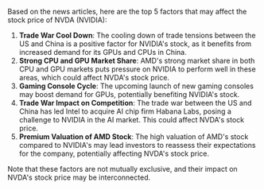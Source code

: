 Based on the news articles, here are the top 5 factors that may affect the stock price of NVDA (NVIDIA):

1. **Trade War Cool Down**: The cooling down of trade tensions between the US and China is a positive factor for NVIDIA's stock, as it benefits from increased demand for its GPUs and CPUs in China.
2. **Strong CPU and GPU Market Share**: AMD's strong market share in both CPU and GPU markets puts pressure on NVIDIA to perform well in these areas, which could affect NVDA's stock price.
3. **Gaming Console Cycle**: The upcoming launch of new gaming consoles may boost demand for GPUs, potentially benefiting NVIDIA's stock.
4. **Trade War Impact on Competition**: The trade war between the US and China has led Intel to acquire AI chip firm Habana Labs, posing a challenge to NVIDIA in the AI market. This could affect NVDA's stock price.
5. **Premium Valuation of AMD Stock**: The high valuation of AMD's stock compared to NVIDIA's may lead investors to reassess their expectations for the company, potentially affecting NVDA's stock price.

Note that these factors are not mutually exclusive, and their impact on NVDA's stock price may be interconnected.